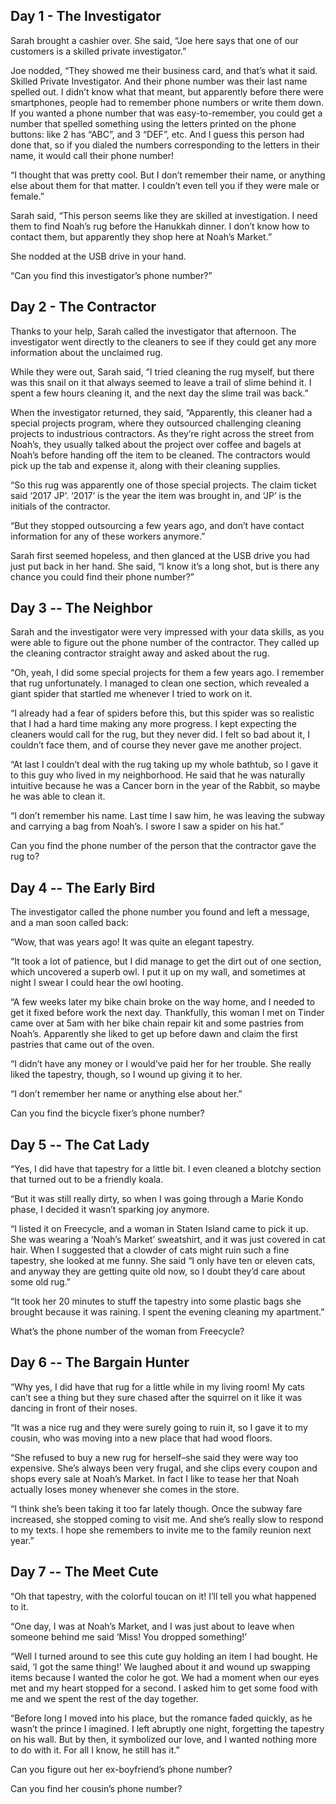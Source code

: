 ## Day 1 - The Investigator

Sarah brought a cashier over. She said, “Joe here says that one of our customers is a skilled private investigator.”

Joe nodded, “They showed me their business card, and that’s what it said. Skilled Private Investigator. And their phone number was their last name spelled out. I didn’t know what that meant, but apparently before there were smartphones, people had to remember phone numbers or write them down. If you wanted a phone number that was easy-to-remember, you could get a number that spelled something using the letters printed on the phone buttons: like 2 has “ABC”, and 3 “DEF”, etc. And I guess this person had done that, so if you dialed the numbers corresponding to the letters in their name, it would call their phone number!

“I thought that was pretty cool. But I don’t remember their name, or anything else about them for that matter. I couldn’t even tell you if they were male or female.”

Sarah said, “This person seems like they are skilled at investigation. I need them to find Noah’s rug before the Hanukkah dinner. I don’t know how to contact them, but apparently they shop here at Noah’s Market.”

She nodded at the USB drive in your hand.

“Can you find this investigator’s phone number?”


## Day 2 - The Contractor

Thanks to your help, Sarah called the investigator that afternoon. The investigator went directly to the cleaners to see if they could get any more information about the unclaimed rug.

While they were out, Sarah said, “I tried cleaning the rug myself, but there was this snail on it that always seemed to leave a trail of slime behind it. I spent a few hours cleaning it, and the next day the slime trail was back.”

When the investigator returned, they said, “Apparently, this cleaner had a special projects program, where they outsourced challenging cleaning projects to industrious contractors. As they’re right across the street from Noah’s, they usually talked about the project over coffee and bagels at Noah’s before handing off the item to be cleaned. The contractors would pick up the tab and expense it, along with their cleaning supplies.

“So this rug was apparently one of those special projects. The claim ticket said ‘2017 JP’. ‘2017’ is the year the item was brought in, and ‘JP’ is the initials of the contractor.

“But they stopped outsourcing a few years ago, and don’t have contact information for any of these workers anymore.”

Sarah first seemed hopeless, and then glanced at the USB drive you had just put back in her hand. She said, “I know it’s a long shot, but is there any chance you could find their phone number?”


## Day 3 -- The Neighbor

Sarah and the investigator were very impressed with your data skills, as you were able to figure out the phone number of the contractor. They called up the cleaning contractor straight away and asked about the rug.

“Oh, yeah, I did some special projects for them a few years ago. I remember that rug unfortunately. I managed to clean one section, which revealed a giant spider that startled me whenever I tried to work on it.

“I already had a fear of spiders before this, but this spider was so realistic that I had a hard time making any more progress. I kept expecting the cleaners would call for the rug, but they never did. I felt so bad about it, I couldn’t face them, and of course they never gave me another project.

“At last I couldn’t deal with the rug taking up my whole bathtub, so I gave it to this guy who lived in my neighborhood. He said that he was naturally intuitive because he was a Cancer born in the year of the Rabbit, so maybe he was able to clean it.

“I don’t remember his name. Last time I saw him, he was leaving the subway and carrying a bag from Noah’s. I swore I saw a spider on his hat.”

Can you find the phone number of the person that the contractor gave the rug to?


## Day 4 -- The Early Bird

The investigator called the phone number you found and left a message, and a man soon called back:

“Wow, that was years ago! It was quite an elegant tapestry.

“It took a lot of patience, but I did manage to get the dirt out of one section, which uncovered a superb owl. I put it up on my wall, and sometimes at night I swear I could hear the owl hooting.

“A few weeks later my bike chain broke on the way home, and I needed to get it fixed before work the next day. Thankfully, this woman I met on Tinder came over at 5am with her bike chain repair kit and some pastries from Noah’s. Apparently she liked to get up before dawn and claim the first pastries that came out of the oven.

“I didn’t have any money or I would’ve paid her for her trouble. She really liked the tapestry, though, so I wound up giving it to her.

“I don’t remember her name or anything else about her.”

Can you find the bicycle fixer’s phone number?


## Day 5 -- The Cat Lady

“Yes, I did have that tapestry for a little bit. I even cleaned a blotchy section that turned out to be a friendly koala.

“But it was still really dirty, so when I was going through a Marie Kondo phase, I decided it wasn’t sparking joy anymore.

“I listed it on Freecycle, and a woman in Staten Island came to pick it up. She was wearing a ‘Noah’s Market’ sweatshirt, and it was just covered in cat hair. When I suggested that a clowder of cats might ruin such a fine tapestry, she looked at me funny. She said “I only have ten or eleven cats, and anyway they are getting quite old now, so I doubt they’d care about some old rug.”

“It took her 20 minutes to stuff the tapestry into some plastic bags she brought because it was raining. I spent the evening cleaning my apartment.”

What’s the phone number of the woman from Freecycle?


## Day 6 -- The Bargain Hunter

“Why yes, I did have that rug for a little while in my living room! My cats can’t see a thing but they sure chased after the squirrel on it like it was dancing in front of their noses.

“It was a nice rug and they were surely going to ruin it, so I gave it to my cousin, who was moving into a new place that had wood floors.

“She refused to buy a new rug for herself–she said they were way too expensive. She’s always been very frugal, and she clips every coupon and shops every sale at Noah’s Market. In fact I like to tease her that Noah actually loses money whenever she comes in the store.

“I think she’s been taking it too far lately though. Once the subway fare increased, she stopped coming to visit me. And she’s really slow to respond to my texts. I hope she remembers to invite me to the family reunion next year.”


## Day 7 -- The Meet Cute
“Oh that tapestry, with the colorful toucan on it! I’ll tell you what happened to it.

“One day, I was at Noah’s Market, and I was just about to leave when someone behind me said ‘Miss! You dropped something!’

“Well I turned around to see this cute guy holding an item I had bought. He said, ‘I got the same thing!’ We laughed about it and wound up swapping items because I wanted the color he got. We had a moment when our eyes met and my heart stopped for a second. I asked him to get some food with me and we spent the rest of the day together.

“Before long I moved into his place, but the romance faded quickly, as he wasn’t the prince I imagined. I left abruptly one night, forgetting the tapestry on his wall. But by then, it symbolized our love, and I wanted nothing more to do with it. For all I know, he still has it.”

Can you figure out her ex-boyfriend’s phone number?

Can you find her cousin’s phone number?



